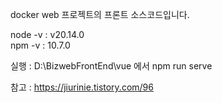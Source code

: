 docker web 프로젝트의 프론트 소스코드입니다.

node -v : v20.14.0  
npm -v : 10.7.0  

실행 : D:\BizwebFrontEnd\vue 에서 npm run serve

참고 : https://jiurinie.tistory.com/96
